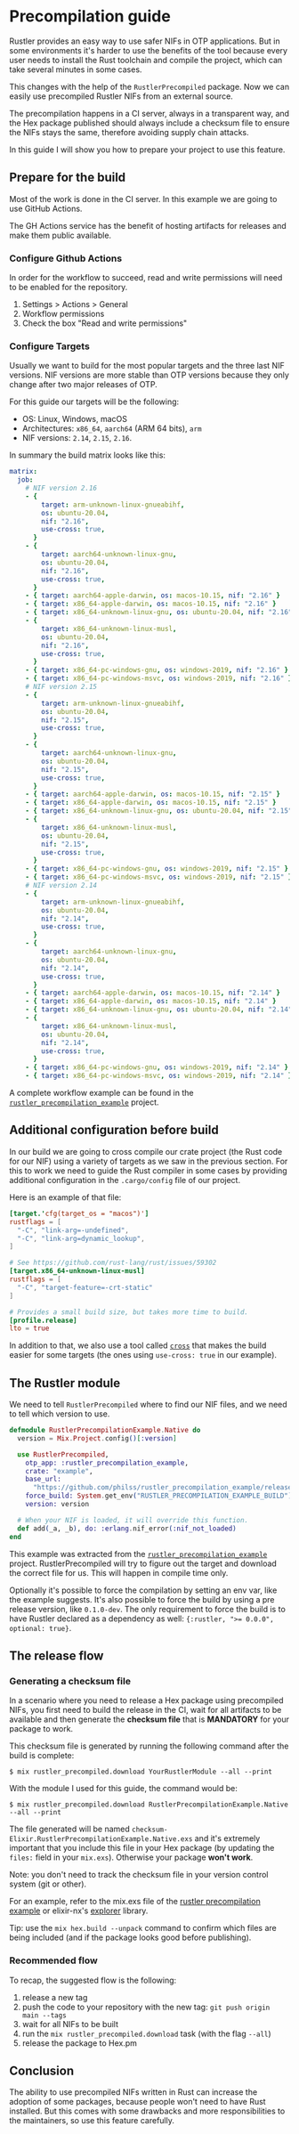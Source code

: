 # Precompilation guide

Rustler provides an easy way to use safer NIFs in OTP applications. But in some
environments it's harder to use the benefits of the tool because every user
needs to install the Rust toolchain and compile the project,
which can take several minutes in some cases.

This changes with the help of the `RustlerPrecompiled` package. Now we can easily
use precompiled Rustler NIFs from an external source.

The precompilation happens in a CI server, always in a transparent way, and
the Hex package published should always include a checksum file to ensure
the NIFs stays the same, therefore avoiding supply chain attacks.

In this guide I will show you how to prepare your project to use this feature.

## Prepare for the build

Most of the work is done in the CI server. In this example we are going to use GitHub Actions.

The GH Actions service has the benefit of hosting artifacts for releases and make them
public available.

### Configure Github Actions

In order for the workflow to succeed, read and write permissions will need to be enabled for the
repository.

1. Settings > Actions > General
2. Workflow permissions
3. Check the box "Read and write permissions"

### Configure Targets

Usually we want to build for the most popular targets and the three last NIF versions. NIF versions
are more stable than OTP versions because they only change after two major releases of OTP.

For this guide our targets will be the following:

- OS: Linux, Windows, macOS
- Architectures: `x86_64`, `aarch64` (ARM 64 bits), `arm`
- NIF versions: `2.14`, `2.15`, `2.16`.

In summary the build matrix looks like this:

```yaml
matrix:
  job:
    # NIF version 2.16
    - {
        target: arm-unknown-linux-gnueabihf,
        os: ubuntu-20.04,
        nif: "2.16",
        use-cross: true,
      }
    - {
        target: aarch64-unknown-linux-gnu,
        os: ubuntu-20.04,
        nif: "2.16",
        use-cross: true,
      }
    - { target: aarch64-apple-darwin, os: macos-10.15, nif: "2.16" }
    - { target: x86_64-apple-darwin, os: macos-10.15, nif: "2.16" }
    - { target: x86_64-unknown-linux-gnu, os: ubuntu-20.04, nif: "2.16" }
    - {
        target: x86_64-unknown-linux-musl,
        os: ubuntu-20.04,
        nif: "2.16",
        use-cross: true,
      }
    - { target: x86_64-pc-windows-gnu, os: windows-2019, nif: "2.16" }
    - { target: x86_64-pc-windows-msvc, os: windows-2019, nif: "2.16" }
    # NIF version 2.15
    - {
        target: arm-unknown-linux-gnueabihf,
        os: ubuntu-20.04,
        nif: "2.15",
        use-cross: true,
      }
    - {
        target: aarch64-unknown-linux-gnu,
        os: ubuntu-20.04,
        nif: "2.15",
        use-cross: true,
      }
    - { target: aarch64-apple-darwin, os: macos-10.15, nif: "2.15" }
    - { target: x86_64-apple-darwin, os: macos-10.15, nif: "2.15" }
    - { target: x86_64-unknown-linux-gnu, os: ubuntu-20.04, nif: "2.15" }
    - {
        target: x86_64-unknown-linux-musl,
        os: ubuntu-20.04,
        nif: "2.15",
        use-cross: true,
      }
    - { target: x86_64-pc-windows-gnu, os: windows-2019, nif: "2.15" }
    - { target: x86_64-pc-windows-msvc, os: windows-2019, nif: "2.15" }
    # NIF version 2.14
    - {
        target: arm-unknown-linux-gnueabihf,
        os: ubuntu-20.04,
        nif: "2.14",
        use-cross: true,
      }
    - {
        target: aarch64-unknown-linux-gnu,
        os: ubuntu-20.04,
        nif: "2.14",
        use-cross: true,
      }
    - { target: aarch64-apple-darwin, os: macos-10.15, nif: "2.14" }
    - { target: x86_64-apple-darwin, os: macos-10.15, nif: "2.14" }
    - { target: x86_64-unknown-linux-gnu, os: ubuntu-20.04, nif: "2.14" }
    - {
        target: x86_64-unknown-linux-musl,
        os: ubuntu-20.04,
        nif: "2.14",
        use-cross: true,
      }
    - { target: x86_64-pc-windows-gnu, os: windows-2019, nif: "2.14" }
    - { target: x86_64-pc-windows-msvc, os: windows-2019, nif: "2.14" }
```

A complete workflow example can be found in the [`rustler_precompilation_example`](https://github.com/philss/rustler_precompilation_example/blob/main/.github/workflows/release.yml) project.

## Additional configuration before build

In our build we are going to cross compile our crate project (the Rust code for our NIF) using
a variety of targets as we saw in the previous section. For this to work we need to guide the Rust
compiler in some cases by providing additional configuration in the `.cargo/config` file of our project.

Here is an example of that file:

```toml
[target.'cfg(target_os = "macos")']
rustflags = [
  "-C", "link-arg=-undefined",
  "-C", "link-arg=dynamic_lookup",
]

# See https://github.com/rust-lang/rust/issues/59302
[target.x86_64-unknown-linux-musl]
rustflags = [
  "-C", "target-feature=-crt-static"
]

# Provides a small build size, but takes more time to build.
[profile.release]
lto = true
```

In addition to that, we also use a tool called [`cross`](https://github.com/rust-embedded/cross) that
makes the build easier for some targets (the ones using `use-cross: true` in our example).

## The Rustler module

We need to tell `RustlerPrecompiled` where to find our NIF files, and we need to tell which version to use.

```elixir
defmodule RustlerPrecompilationExample.Native do
  version = Mix.Project.config()[:version]

  use RustlerPrecompiled,
    otp_app: :rustler_precompilation_example,
    crate: "example",
    base_url:
      "https://github.com/philss/rustler_precompilation_example/releases/download/v#{version}",
    force_build: System.get_env("RUSTLER_PRECOMPILATION_EXAMPLE_BUILD") in ["1", "true"],
    version: version

  # When your NIF is loaded, it will override this function.
  def add(_a, _b), do: :erlang.nif_error(:nif_not_loaded)
end
```

This example was extracted from the [`rustler_precompilation_example`](https://github.com/philss/rustler_precompilation_example/blob/main/lib/rustler_precompilation_example/native.ex) project.
RustlerPrecompiled will try to figure out the target and download the correct file for us. This will happen in compile
time only.

Optionally it's possible to force the compilation by setting an env var, like the example suggests.
It's also possible to force the build by using a pre release version, like `0.1.0-dev`. The only
requirement to force the build is to have Rustler declared as a dependency as well:
`{:rustler, ">= 0.0.0", optional: true}`.

## The release flow

### Generating a checksum file

In a scenario where you need to release a Hex package using precompiled NIFs, you first need to
build the release in the CI, wait for all artifacts to be available and then generate
the **checksum file** that is **MANDATORY** for your package to work.

This checksum file is generated by running the following command after the build is complete:

    $ mix rustler_precompiled.download YourRustlerModule --all --print

With the module I used for this guide, the command would be:

    $ mix rustler_precompiled.download RustlerPrecompilationExample.Native --all --print

The file generated will be named `checksum-Elixir.RustlerPrecompilationExample.Native.exs` and
it's extremely important that you include this file in your Hex package (by updating the `files:`
field in your `mix.exs`). Otherwise your package **won't work**.

Note: you don't need to track the checksum file in your version control system (git or other).

For an example, refer to the mix.exs file of the [rustler precompilation example](https://github.com/philss/rustler_precompilation_example/blob/main/mix.exs) or elixir-nx's [explorer](https://github.com/elixir-nx/explorer/blob/main/mix.exs#L72-L81) library.

Tip: use the `mix hex.build --unpack` command to confirm which files are being included (and if the package looks good before publishing).

### Recommended flow

To recap, the suggested flow is the following:

1. release a new tag
2. push the code to your repository with the new tag: `git push origin main --tags`
3. wait for all NIFs to be built
4. run the `mix rustler_precompiled.download` task (with the flag `--all`)
5. release the package to Hex.pm

## Conclusion

The ability to use precompiled NIFs written in Rust can increase the adoption of some packages,
because people won't need to have Rust installed. But this comes with some drawbacks and more
responsibilities to the maintainers, so use this feature carefully.

